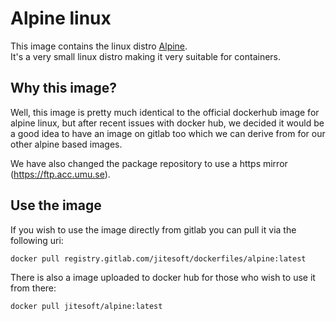 # Alpine linux

This image contains the linux distro [Alpine](https://www.alpinelinux.org/).  
It's a very small linux distro making it very suitable for containers.

## Why this image?

Well, this image is pretty much identical to the official dockerhub image for alpine linux, but after recent
issues with docker hub, we decided it would be a good idea to have an image on gitlab too which we can derive from 
for our other alpine based images.  

We have also changed the package repository to use a https mirror (https://ftp.acc.umu.se).  

## Use the image

If you wish to use the image directly from gitlab you can pull it via the following uri:

```bash
docker pull registry.gitlab.com/jitesoft/dockerfiles/alpine:latest
```

There is also a image uploaded to docker hub for those who wish to use it from there:

```bash
docker pull jitesoft/alpine:latest
```
